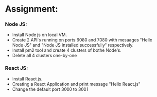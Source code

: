 # Assignment:

### Node JS:
 - Install Node js on local VM.
 - Create 2 API's running on ports 6080 and 7080 with mesaages "Hello Node JS" and "Node JS installed successfully" respectively.
 -  Install pm2 tool and create 4 clusters of bothe Node's.
 - Delete all 4 clusters one-by-one

### React JS:
 - Install React.js.
 - Creating a React Application and print message "Hello React.js"
 - Change the default port 3000 to 3001


